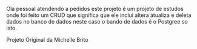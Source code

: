 Ola pessoal atendendo a pedidos este projeto é um projeto de estudos onde foi feito um CRUD que significa que ele inclui altera atualiza e deleta dados no banco de dados neste caso o bando de dados é o Postgree so isto.

Projeto Original da Michelle Brito
